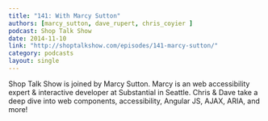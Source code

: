 ```yaml
---
title: "141: With Marcy Sutton"
authors: [marcy_sutton, dave_rupert, chris_coyier ]
podcast: Shop Talk Show
date: 2014-11-10
link: "http://shoptalkshow.com/episodes/141-marcy-sutton/"
category: podcasts
layout: single
---
```


Shop Talk Show is joined by Marcy Sutton. Marcy is an web accessibility expert & interactive
developer at Substantial in Seattle. Chris & Dave take a deep dive into
web components, accessibility, Angular JS, AJAX, ARIA, and more!
